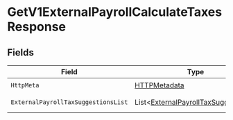 # GetV1ExternalPayrollCalculateTaxesResponse


## Fields

| Field                                                                                           | Type                                                                                            | Required                                                                                        | Description                                                                                     |
| ----------------------------------------------------------------------------------------------- | ----------------------------------------------------------------------------------------------- | ----------------------------------------------------------------------------------------------- | ----------------------------------------------------------------------------------------------- |
| `HttpMeta`                                                                                      | [HTTPMetadata](../../Models/Components/HTTPMetadata.md)                                         | :heavy_check_mark:                                                                              | N/A                                                                                             |
| `ExternalPayrollTaxSuggestionsList`                                                             | List<[ExternalPayrollTaxSuggestions](../../Models/Components/ExternalPayrollTaxSuggestions.md)> | :heavy_minus_sign:                                                                              | Example response                                                                                |